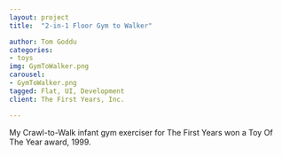 ```yaml
---
layout: project
title:  "2-in-1 Floor Gym to Walker"

author: Tom Goddu
categories:
- toys
img: GymToWalker.png
carousel:
- GymToWalker.png
tagged: Flat, UI, Development
client: The First Years, Inc.

---
```

My Crawl-to-Walk infant gym exerciser for The First Years won a Toy Of The Year award, 1999.

